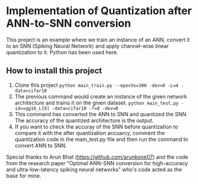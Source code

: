 # Implementation of Quantization after ANN-to-SNN conversion
This project is an example where we train an instance of an ANN, convert it to an SNN (Spiking Neural Network) and apply channel-wise linear quantization to it. Python has been used here.
## How to install this project
1. Clone this project
```python main_train.py --epochs=300 -dev=0 -L=4 -data=cifar10```
3. The previous command would create an instance of the given network architecture and trains it on the given dataset.
 ```python main_test.py -id=vgg16_L[8] -data=cifar10 -T=8 -dev=0```
5. This command has converted the ANN to SNN and quantized the SNN. The accuracy of the quantized architecture is the output.
6. If you want to check the accuray of the SNN before quantization to compare it with the after quantization accuarcy, comment the quantization code in the main_test.py file and then run the command to convert ANN to SNN.

Special thanks to Arun Bhat (https://github.com/arunkone07) and the code from the research paper "Optimal ANN-SNN conversion for high-accuracy and ultra-low-latency spiking neural networks" who's code acted as the base for mine.
